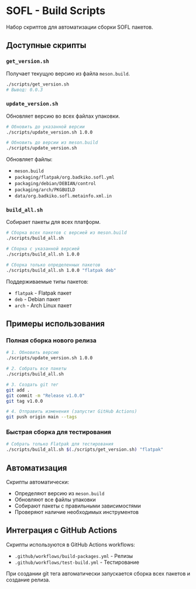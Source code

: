 # SOFL - Build Scripts

Набор скриптов для автоматизации сборки SOFL пакетов.

## Доступные скрипты

### `get_version.sh`
Получает текущую версию из файла `meson.build`.

```bash
./scripts/get_version.sh
# Вывод: 0.0.3
```

### `update_version.sh`
Обновляет версию во всех файлах упаковки.

```bash
# Обновить до указанной версии
./scripts/update_version.sh 1.0.0

# Обновить до версии из meson.build
./scripts/update_version.sh
```

Обновляет файлы:
- `meson.build`
- `packaging/flatpak/org.badkiko.sofl.yml`
- `packaging/debian/DEBIAN/control`
- `packaging/arch/PKGBUILD`
- `data/org.badkiko.sofl.metainfo.xml.in`

### `build_all.sh`
Собирает пакеты для всех платформ.

```bash
# Сборка всех пакетов с версией из meson.build
./scripts/build_all.sh

# Сборка с указанной версией
./scripts/build_all.sh 1.0.0

# Сборка только определенных пакетов
./scripts/build_all.sh 1.0.0 "flatpak deb"
```

Поддерживаемые типы пакетов:
- `flatpak` - Flatpak пакет
- `deb` - Debian пакет
- `arch` - Arch Linux пакет

## Примеры использования

### Полная сборка нового релиза

```bash
# 1. Обновить версию
./scripts/update_version.sh 1.0.0

# 2. Собрать все пакеты
./scripts/build_all.sh

# 3. Создать git тег
git add .
git commit -m "Release v1.0.0"
git tag v1.0.0

# 4. Отправить изменения (запустит GitHub Actions)
git push origin main --tags
```

### Быстрая сборка для тестирования

```bash
# Собрать только Flatpak для тестирования
./scripts/build_all.sh $(./scripts/get_version.sh) "flatpak"
```

## Автоматизация

Скрипты автоматически:
- Определяют версию из `meson.build`
- Обновляют все файлы упаковки
- Собирают пакеты с правильными зависимостями
- Проверяют наличие необходимых инструментов

## Интеграция с GitHub Actions

Скрипты используются в GitHub Actions workflows:

- `.github/workflows/build-packages.yml` - Релизы
- `.github/workflows/test-build.yml` - Тестирование

При создании git тега автоматически запускается сборка всех пакетов и создание релиза.
